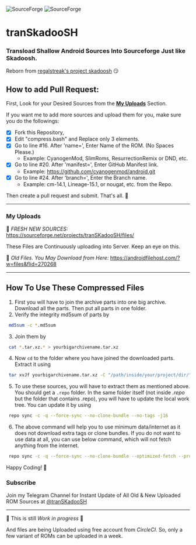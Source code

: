 ![SourceForge](https://img.shields.io/sourceforge/dm/transkadoosh?label=Download%20Count&style=for-the-badge)
![SourceForge](https://img.shields.io/sourceforge/dt/transkadoosh?label=Total%20Downloads&style=for-the-badge)

# tranSkadooSH

### Transload Shallow Android Sources Into Sourceforge Just like Skadoosh. 
Reborn from [regalstreak's project skadoosh](http://forum.xda-developers.com/android/software/sources-android-sources-highly-t3231109) 😏

## How to add Pull Request:
First, Look for your Desired Sources from the [__My Uploads__](#my-uploads) Section.

If you want me to add more sources and upload them for you, make sure you do the followings:

- [x] Fork this Repository,  
- [x] Edit "compress.bash" and Replace only 3 elements.
- [x] Go to line #16. After 'name=', Enter Name of the ROM. (No Spaces Please.) 
  - Example: CyanogenMod, SlimRoms, ResurrectionRemix or DND, etc.
- [x] Go to line #20. After 'manifest=', Enter GitHub Manifest link. 
  - Example: https://github.com/cyanogenmod/android.git
- [x] Go to line #24. After 'branch=', Enter the Branch name. 
  - Example: cm-14.1, Lineage-15.1, or nougat, etc. from the Repo.

Then create a pull request and submit.
That's all. 💖

---

### My Uploads
💝 _FRESH NEW SOURCES:_ https://sourceforge.net/projects/tranSKadooSH/files/

These Files are Continuously uploading into Server. Keep an eye on this.

👴 _Old Files. You May Download from Here:_ https://androidfilehost.com/?w=files&flid=270268

---

## How To Use These Compressed Files

1. First you will have to join the archive parts into one big archive. Download all the parts. Then put all parts in one folder.
2. Verify the integrity md5sum of parts by 
```bash
 md5sum -c *.md5sum
```
3. Join them by 
```bash
 cat *.tar.xz.* > yourbigarchivename.tar.xz
```
4. Now `cd` to the folder where you have joined the downloaded parts. Extract it using 
```bash
 tar xvJf yourbigarchivename.tar.xz -C "/path/inside/your/project/dir/"
```
5. To use these sources, you will have to extract them as mentioned above. 
You should get a `.repo` folder. In the same folder itself (not inside _.repo_ but the folder that contains .repo), 
you will have to update the local work tree. You can update it by using
```bash
 repo sync -c -q --force-sync --no-clone-bundle --no-tags -j16
```
6. The above command will help you to use minimum data/internet as it does not download extra tags or clone bundles.
If you do not want to use data at all, you can use below command, which will not fetch anything from the internet.
```bash
 repo sync -c -q --force-sync --no-clone-bundle --optimized-fetch --prune --no-tags -j16 --local-only
```

Happy Coding! 🤗

### Subscribe
Join my Telegram Channel for Instant Update of All Old & New Uploaded ROM Sources at [@tranSKadooSH](https://t.me/tranSKadooSH)

---

🚧 This is still _Work in progress_ 🚧

And files are being Uploaded using free account from _CircleCI_.
So, only a few variant of ROMs can be uploaded in a week.
